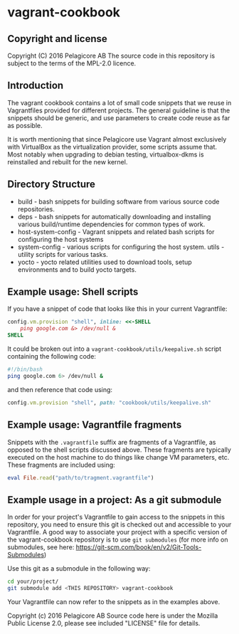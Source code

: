 vagrant-cookbook
================

Copyright and license
---------------------
Copyright (C) 2016 Pelagicore AB
The source code in this repository is subject to the terms of the MPL-2.0 licence.

Introduction 
------------
The vagrant cookbook contains a lot of small code snippets that we reuse in
Vagrantfiles provided for different projects. The general guideline is that the
snippets should be generic, and use parameters to create code reuse as far as
possible.

It is worth mentioning that since Pelagicore use Vagrant almost exclusively with 
VirtualBox as the virtualization provider, some scripts assume that. Most notably
when upgrading to debian testing, virtualbox-dkms is reinstalled and rebuilt
for the new kernel.

Directory Structure
-------------------
* build - bash snippets for building software from various source code 
repositories. 
* deps - bash snippets for automatically downloading and installing various 
build/runtime dependencies for common types of work.
* host-system-config - Vagrant snippets and related bash scripts for configuring 
the host systems
* system-config - various scripts for configuring the host system.
utils - utility scripts for various tasks.
* yocto - yocto related utilities used to download tools, setup environments and 
to build yocto targets. 


Example usage: Shell scripts
----------------------------
If you have a snippet of code that looks like this in your current Vagrantfile:

```ruby
config.vm.provision "shell", inline: <<-SHELL
    ping google.com &> /dev/null &
SHELL
```

It could be broken out into a `vagrant-cookbook/utils/keepalive.sh` script
containing the following code:

```bash
#!/bin/bash
ping google.com 6> /dev/null &
```

and then reference that code using:

```ruby
config.vm.provision "shell", path: "cookbook/utils/keepalive.sh"
```

Example usage: Vagrantfile fragments
------------------------------------
Snippets with the `.vagrantfile` suffix are fragments of a Vagrantfile, as
opposed to the shell scripts discussed above. These fragments are typically
executed on the host machine to do things like change VM parameters, etc. These
fragments are included using:

```ruby
eval File.read("path/to/tragment.vagrantfile")
```

Example usage in a project: As a git submodule
----------------------------------------------
In order for your project's Vagrantfile to gain access to the snippets in this
repository, you need to ensure this git is checked out and accessible to your
Vagrantfile. A good way to associate your project with a specific version of
the vagrant-cookbook repository is to use `git submodules` (for more info on
submodules, see here: https://git-scm.com/book/en/v2/Git-Tools-Submodules)

Use this git as a submodule in the following way:
```bash
cd your/project/
git submodule add <THIS REPOSITORY> vagrant-cookbook
```

Your Vagrantfile can now refer to the snippets as in the examples above.


Copyright (c) 2016 Pelagicore AB
Source code here is under the Mozilla Public License 2.0, please see
included "LICENSE" file for details.
